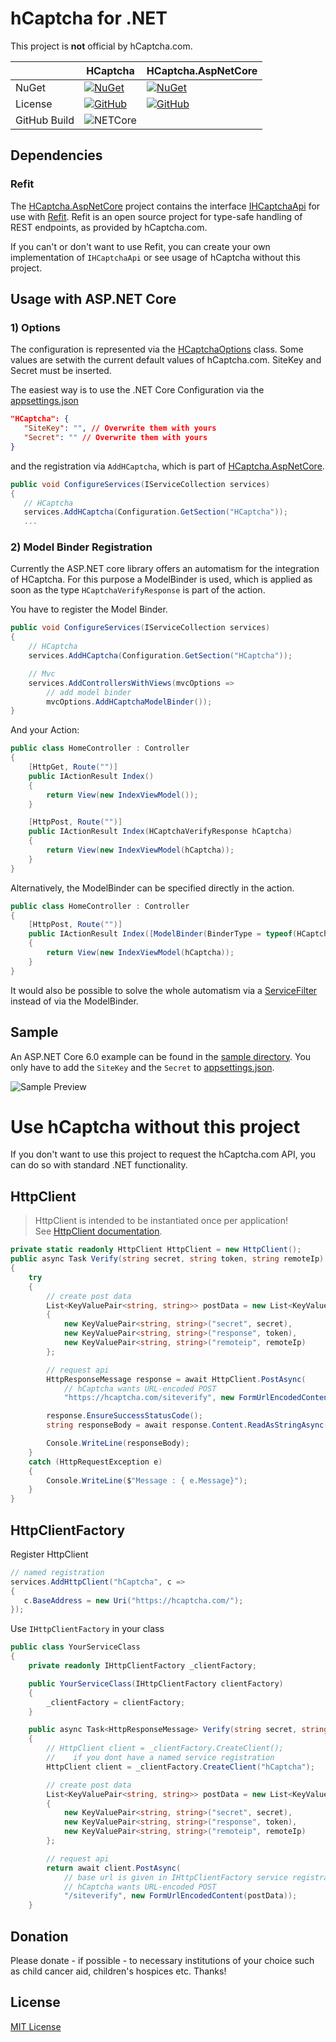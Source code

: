 # hCaptcha for .NET

This project is **not** official by hCaptcha.com.

||HCaptcha|HCaptcha.AspNetCore|
|-|-|-|
|NuGet|[![NuGet](https://img.shields.io/nuget/v/HCaptcha?label=HCaptcha)](https://www.nuget.org/packages/HCaptcha/)|[![NuGet](https://img.shields.io/nuget/v/HCaptcha.AspNetCore?label=HCaptcha.AspNetCore)](https://www.nuget.org/packages/HCaptcha.AspNetCore/)|
License|[![GitHub](https://img.shields.io/github/license/benjaminabt/hcaptcha)](LICENSE)|[![GitHub](https://img.shields.io/github/license/benjaminabt/hcaptcha)](LICENSE)|
|GitHub Build|![NETCore](https://github.com/BenjaminAbt/hcaptcha/workflows/NETCore/badge.svg)|

## Dependencies

### Refit
The [HCaptcha.AspNetCore](src/HCaptcha.AspNetCore) project contains the interface [IHCaptchaApi](src/HCaptcha/IHCaptchaApi.cs) for use with [Refit](https://github.com/reactiveui/refit).
Refit is an open source project for type-safe handling of REST endpoints, as provided by hCaptcha.com.

If you can't or don't want to use Refit, you can create your own implementation of `IHCaptchaApi` or see usage of hCaptcha without this project.


## Usage with ASP.NET Core

### 1) Options

The configuration is represented via the [HCaptchaOptions](src/HCaptcha/HCaptchaOptions.cs) class. Some values are setwith the current default values of hCaptcha.com.
SiteKey and Secret must be inserted.

The easiest way is to use the .NET Core Configuration via the [appsettings.json](sample/sample.aspnetcore/appsettings.json)
```json
"HCaptcha": {
   "SiteKey": "", // Overwrite them with yours
   "Secret": "" // Overwrite them with yours
}
```
and the registration via `AddHCaptcha`, which is part of [HCaptcha.AspNetCore](src/HCaptcha.AspNetCore).
```csharp
public void ConfigureServices(IServiceCollection services)
{
   // HCaptcha
   services.AddHCaptcha(Configuration.GetSection("HCaptcha"));
   ...
```

### 2) Model Binder Registration

Currently the ASP.NET core library offers an automatism for the integration of HCaptcha.
For this purpose a ModelBinder is used, which is applied as soon as the type `HCaptchaVerifyResponse` is part of the action.

You have to register the Model Binder.

```csharp
public void ConfigureServices(IServiceCollection services)
{
    // HCaptcha
    services.AddHCaptcha(Configuration.GetSection("HCaptcha"));

    // Mvc
    services.AddControllersWithViews(mvcOptions =>
        // add model binder
        mvcOptions.AddHCaptchaModelBinder());
}
```
And your Action:

```csharp
public class HomeController : Controller
{
    [HttpGet, Route("")]
    public IActionResult Index()
    {
        return View(new IndexViewModel());
    }

    [HttpPost, Route("")]
    public IActionResult Index(HCaptchaVerifyResponse hCaptcha)
    {
        return View(new IndexViewModel(hCaptcha));
    }
}
```

Alternatively, the ModelBinder can be specified directly in the action.

```csharp
public class HomeController : Controller
{
    [HttpPost, Route("")]
    public IActionResult Index([ModelBinder(BinderType = typeof(HCaptchaModelBinder))]HCaptchaVerifyResponse hCaptcha)
    {
        return View(new IndexViewModel(hCaptcha));
    }
}
```

It would also be possible to solve the whole automatism via a [ServiceFilter](https://docs.microsoft.com/aspnet/core/mvc/controllers/filters?view=aspnetcore-6.0&WT.mc_id=DT-MVP-5001507) instead of via the ModelBinder.

## Sample

An ASP.NET Core 6.0 example can be found in the [sample directory](sample).
You only have to add the `SiteKey` and the `Secret` to [appsettings.json](sample/sample.aspnetcore/appsettings.json).

![Sample Preview](sample/preview.png)

# Use hCaptcha without this project

If you don't want to use this project to request the hCaptcha.com API, you can do so with standard .NET functionality.

## HttpClient

> HttpClient is intended to be instantiated once per application! \
> See [HttpClient documentation](https://docs.microsoft.com/dotnet/api/system.net.http.httpclient?view=net-6.0&WT.mc_id=DT-MVP-5001507).

```csharp
private static readonly HttpClient HttpClient = new HttpClient();
public async Task Verify(string secret, string token, string remoteIp)
{
    try
    {
        // create post data
        List<KeyValuePair<string, string>> postData = new List<KeyValuePair<string, string>>
        {
            new KeyValuePair<string, string>("secret", secret),
            new KeyValuePair<string, string>("response", token),
            new KeyValuePair<string, string>("remoteip", remoteIp)
        };

        // request api
        HttpResponseMessage response = await HttpClient.PostAsync(
            // hCaptcha wants URL-encoded POST
            "https://hcaptcha.com/siteverify", new FormUrlEncodedContent(postData));

        response.EnsureSuccessStatusCode();
        string responseBody = await response.Content.ReadAsStringAsync();

        Console.WriteLine(responseBody);
    }
    catch (HttpRequestException e)
    {
        Console.WriteLine($"Message : { e.Message}");
    }
}
```

## HttpClientFactory

Register HttpClient
```csharp
// named registration
services.AddHttpClient("hCaptcha", c =>
{
   c.BaseAddress = new Uri("https://hcaptcha.com/");
});
```
Use `IHttpClientFactory` in your class
```csharp
public class YourServiceClass
{
    private readonly IHttpClientFactory _clientFactory;

    public YourServiceClass(IHttpClientFactory clientFactory)
    {
        _clientFactory = clientFactory;
    }

    public async Task<HttpResponseMessage> Verify(string secret, string token, string remoteIp)
    {
        // HttpClient client = _clientFactory.CreateClient(); 
        //    if you dont have a named service registration
        HttpClient client = _clientFactory.CreateClient("hCaptcha");

        // create post data
        List<KeyValuePair<string, string>> postData = new List<KeyValuePair<string, string>>
        {
            new KeyValuePair<string, string>("secret", secret),
            new KeyValuePair<string, string>("response", token),
            new KeyValuePair<string, string>("remoteip", remoteIp)
        };

        // request api
        return await client.PostAsync(
            // base url is given in IHttpClientFactory service registration
            // hCaptcha wants URL-encoded POST
            "/siteverify", new FormUrlEncodedContent(postData));
    }
```

## Donation

Please donate - if possible - to necessary institutions of your choice such as child cancer aid, children's hospices etc.
Thanks!

## License

[MIT License](LICENSE)
